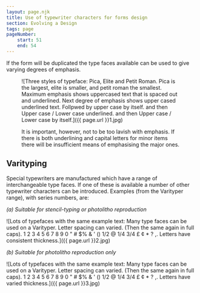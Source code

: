 ```yaml
---
layout: page.njk
title: Use of typewriter characters for forms design
section: Evolving a Design
tags: page
pageNumber:
    start: 51
    end: 54
---
```


If the form will be duplicated the type faces available can be used to give varying degrees of emphasis.

<figure class="landscape-image">

![Three styles of typeface: Pica, Elite and Petit Roman.
Pica is the largest, elite is smaller, and petit roman the smallest.
Maximum emphasis shows uppercased text that is spaced out and underlined.
Next degree of emphasis shows upper cased underlined text.
Follpwed by upper case by itself.
and then Upper case / Lower case underlined.
and then Upper case / Lower case by itself.]({{ page.url }}1.jpg)

<figcaption>
It is important, however, not to be too lavish with emphasis. If there is both underlining and capital letters for minor items there will be insufficient means of emphasising the major ones.
</figcaption>
</figure>

## Varityping

Special typewriters are manufactured which have a range of interchangeable type faces. If one of these is available a number of other typewriter characters can be introduced. Examples (from the Varityper range), with series numbers, are:

*(a) Suitable for stencil-typing or photolitho reproduction*

![Lots of typefaces with the same example text:
Many type faces can be used on a Varityper. Letter spacing can varied. (Then the same again in full caps).
1 2 3 4 5 6 7 8 9 0 " # $% & ' () 1/2 @ 1/4 3/4 £ ¢ * ? ,.
Letters have consistent thickness.]({{ page.url }}2.jpg)

*(b) Suitable for photolitho reproduction only*

![Lots of typefaces with the same example text:
Many type faces can be used on a Varityper. Letter spacing can varied. (Then the same again in full caps).
1 2 3 4 5 6 7 8 9 0 " # $% & ' () 1/2 @ 1/4 3/4 £ ¢ * ? ,.
Letters have varied thickness.]({{ page.url }}3.jpg)
